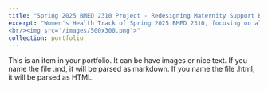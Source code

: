 ```yaml
---
title: "Spring 2025 BMED 2310 Project - Redesigning Maternity Support Bands"
excerpt: "Women's Health Track of Spring 2025 BMED 2310, focusing on alleviating discomfort associated with lower back pain during pregnancy. My first in-class in-depth exposure to the FDA medical device evaluation process.
<br/><img src='/images/500x300.png'>"
collection: portfolio
---
```


This is an item in your portfolio. It can be have images or nice text. If you name the file .md, it will be parsed as markdown. If you name the file .html, it will be parsed as HTML. 
